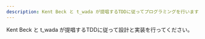 ```yaml
---
description: Kent Beck と t_wada が提唱するTDDに従ってプログラミングを行います。
---
```


Kent Beck と t_wada が提唱するTDDに従って設計と実装を行ってください。
